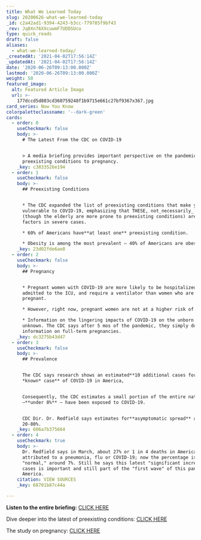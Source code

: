 ```yaml
---
title: What We Learned Today
slug: 20200626-what-we-learned-today
_id: c2a42ad1-9394-4243-b3cc-779785f9bf43
_rev: Jq8Xn76XXcuwmF7UDDSUco
type: quick_reads
draft: false
aliases:
  - what-we-learned-today/
_createdAt: '2021-04-02T17:56:14Z'
_updatedAt: '2021-04-02T17:56:14Z'
date: '2020-06-26T09:13:00.000Z'
lastmod: '2020-06-26T09:13:00.000Z'
weight: 50
featured_image:
  alt: Featured Article Image
  url: >-
    177dccd5d803cd360759248f1b9715e661c27bf9367x367.jpg
card_series: Now You Know
colorpaletteclassname: '--dark-green'
cards:
  - order: 0
    useCheckmark: false
    body: >-
      # The Latest From the CDC on COVID-19


      > A media briefing provides important perspective on the pandemic, from
      preexisting conditions to pregnancy.
    _key: c3833526e194
  - order: 1
    useCheckmark: false
    body: >-
      ## Preexisting Conditions


      * The CDC expanded the list of preexisting conditions that make you more
      vulnerable to COVID-19, emphasizing that THESE, not_necessarily_ age
      (though the elderly are more prone to preexisting conditions) are crucial
      factors in severe cases.

      * 60% of Americans have**at least one** preexisting condition.

      * Obesity is among the most prevalent – 40% of Americans are obese.
    _key: 23d02fde6ae8
  - order: 2
    useCheckmark: false
    body: >-
      ## Pregnancy


      * Pregnant women with COVID-19 are more likely to be hospitalized,
      admitted to the ICU, and require a ventilator than women who are not
      pregnant.

      * However, right now, pregnant women are not at a higher risk of death.

      * Information on the lingering impacts of COVID-19 on the unborn remain
      unknown. The CDC says after 5 mos of the pandemic, they simply don’t have
      information on full-term pregnancies.
    _key: dc3275b43d47
  - order: 3
    useCheckmark: false
    body: >-
      ## Prevalence


      The CDC says research shows an estimated**10 additional cases for each
      *known* case** of COVID-19 in America,


      Consequently, the CDC estimates a small portion of the entire nation
      –**under 8%** – have been exposed to COVID-19.


      CDC Dir. Dr. Redfield says estimates for**asymptomatic spread** are btwn
      20-80%.
    _key: 606a7b375664
  - order: 4
    useCheckmark: true
    body: >-
      Dr. Redfield says in March, about 27% or 1 in 4 deaths in America were
      attributed to a pneumonia, flu or COVID-19; now the percentage is more
      "normal," around 7%. Still he says this latest "significant increase" of
      cases is important and still part of the "first wave" of this pandemic in
      America.
    citation: VIEW SOURCES
    _key: 68701b87c44a

---
```

**Listen to the entire briefing:** [CLICK HERE](https://www.cdc.gov/media/releases/2020/a0625-covid-19-update.html)

Dive deeper into the latest of preexisting conditions: [CLICK HERE](https://www.cdc.gov/coronavirus/2019-ncov/need-extra-precautions/people-at-increased-risk.html?CDC_AA_refVal=https%3A%2F%2Fwww.cdc.gov%2Fcoronavirus%2F2019-ncov%2Fneed-extra-precautions%2Fpeople-at-higher-risk.html)

The study on pregnancy: [CLICK HERE](https://www.cdc.gov/mmwr/volumes/69/wr/mm6925a1.htm?s_cid=mm6925a1_w)